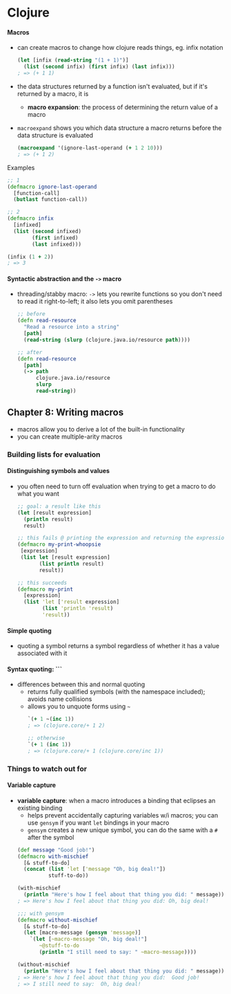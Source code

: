 # Clojure

#### Macros

* can create macros to change how clojure reads things, eg. infix notation
  ```clojure
  (let [infix (read-string "(1 + 1)")]
    (list (second infix) (first infix) (last infix)))
  ; => (+ 1 1)
  ```

* the data structures returned by a function isn't evaluated, but if it's returned by a macro, it is
  * __macro expansion__: the process of determining the return value of a macro

* `macroexpand` shows you which data structure a macro returns before the data structure is evaluated
  ```clojure
  (macroexpand '(ignore-last-operand (+ 1 2 10)))
  ; => (+ 1 2)

  ```
Examples
```clojure
;; 1
(defmacro ignore-last-operand
  [function-call]
  (butlast function-call))

;; 2
(defmacro infix
  [infixed]
  (list (second infixed)
        (first infixed)
        (last infixed)))

(infix (1 + 2))
; => 3
```

#### Syntactic abstraction and the `->` macro

* threading/stabby macro: `->` lets you rewrite functions so you don't need to read it right-to-left; it also lets you omit parentheses
  ```clojure
  ;; before
  (defn read-resource
    "Read a resource into a string"
    [path]
    (read-string (slurp (clojure.java.io/resource path))))

  ;; after
  (defn read-resource
    [path]
    (-> path
        clojure.java.io/resource
        slurp
        read-string))
  ```

## Chapter 8: Writing macros

* macros allow you to derive a lot of the built-in functionality
* you can create multiple-arity macros


### Building lists for evaluation

#### Distinguishing symbols and values

* you often need to turn off evaluation when trying to get a macro to do what you want
  ```clojure
  ;; goal: a result like this
  (let [result expression]
    (println result)
    result)

  ;; this fails @ printing the expression and returning the expression's value;
  (defmacro my-print-whoopsie
   [expression]
   (list let [result expression]
         (list println result)
         result))

  ;; this succeeds
  (defmacro my-print
    [expression]
    (list 'let ['result expression]
          (list 'println 'result)
          'result))
  ```

#### Simple quoting

* quoting a symbol returns a symbol regardless of whether it has a value associated with it

#### Syntax quoting: ```

* differences between this and normal quoting
  - returns fully qualified symbols (with the namespace included); avoids name collisions
  - allows you to unquote forms using `~`
    ```clojure
    `(+ 1 ~(inc 1))
    ; => (clojure.core/+ 1 2)

    ;; otherwise
    `(+ 1 (inc 1))
    ; => (clojure.core/+ 1 (clojure.core/inc 1))
    ```

### Things to watch out for

#### Variable capture

* __variable capture__: when a macro introduces a binding that eclipses an existing binding
  - helps prevent accidentally capturing variables w/i macros; you can use `gensym` if you want `let` bindings in your macro
  - `gensym` creates a new unique symbol, you can do the same with a `#` after the symbol
  ```clojure
  (def message "Good job!")
  (defmacro with-mischief
    [& stuff-to-do]
    (concat (list 'let ['message "Oh, big deal!"])
            stuff-to-do))

  (with-mischief
    (println "Here's how I feel about that thing you did: " message))
  ; => Here's how I feel about that thing you did: Oh, big deal!

  ;;; with gensym
  (defmacro without-mischief
    [& stuff-to-do]
    (let [macro-message (gensym 'message)]
      `(let [~macro-message "Oh, big deal!"]
         ~@stuff-to-do
         (println "I still need to say: " ~macro-message))))

  (without-mischief
    (println "Here's how I feel about that thing you did: " message))
  ; => Here's how I feel about that thing you did:  Good job!
  ; => I still need to say:  Oh, big deal!
  ```
